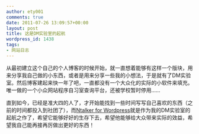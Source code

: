 ```yaml
---
author: ety001
comments: true
date: 2011-07-26 13:09:57+00:00
layout: post
title: 这是DM实验室的起航
wordpress_id: 1438
tags:
- 网站日志
---
```


从最初建立这个自己的个人博客的时候开始，就一直想着能够有这样一个版块，用来分享我自己做的小东西，或者是用来分享一些我的小想法，于是就有了DM实验室。然后博客建起来快一年了吧，一直都没有一个大众化的实际的小软件来填充。唯一做的一个小众网站程序自习室查询平台，还被学校暂时停用……

直到如今，已经是准大四的人了，才开始能找到一些时间写写自己喜欢的东西（之前的时间都投入到社团了），而[Ntalker for Wordpress](http://www.domyself.me/lab/ntalker-for-wordpress)就是作为我的DM实验室的起航之作了，希望它能够好好的生存下去，希望他能够给大众带来实际的效益，希望我自己能再接再厉做出更好的东西！
